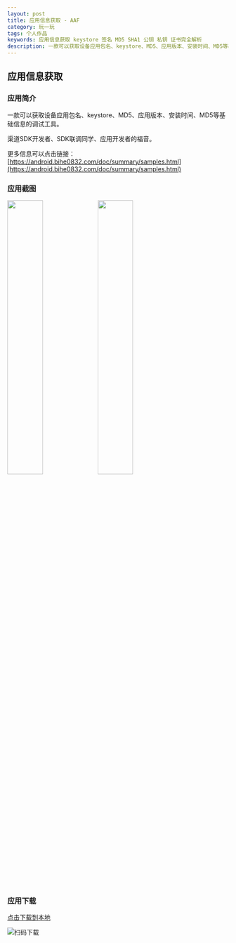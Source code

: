 ```yaml
---
layout: post
title: 应用信息获取 - AAF
category: 玩一玩
tags: 个人作品
keywords: 应用信息获取 keystore 签名 MD5 SHA1 公钥 私钥 证书完全解析
description: 一款可以获取设备应用包名、keystore、MD5、应用版本、安装时间、MD5等基础信息的调试工具。
---
```


## 应用信息获取

### 应用简介
    
一款可以获取设备应用包名、keystore、MD5、应用版本、安装时间、MD5等基础信息的调试工具。

渠道SDK开发者、SDK联调同学、应用开发者的福音。

更多信息可以点击链接：[https://android.bihe0832.com/doc/summary/samples.html](https://android.bihe0832.com/doc/summary/samples.html)


### 应用截图

<img src="https://android.bihe0832.com/doc/summary/getapkinfo.png" width="40%" />

<img src="https://android.bihe0832.com/doc/summary/getapkinfo_dialog.png" width="40%" />

### 应用下载

[点击下载到本地](https://cdn.bihe0832.com/app/release/ZAPK_official.apk)

![扫码下载](https://api.qrserver.com/v1/create-qr-code/?size=120x120&data=https://cdn.bihe0832.com/app/release/ZAPK_official.apk)
 